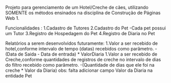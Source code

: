 Projeto para gerenciamento de um Hotel/Creche de cães, utilizando SOMENTE os métodos ensinados na disciplina de Construção de Páginas Web 1.

Funcionalidades : 
1.Cadastro de Tutores
2.Cadastro do Pet 
-Cada pet possui um Tutor
3.Registro de Hospedagem do Pet
4.Registro de Diaria no Pet


Relatórios a serem desenvolvidos futuramente:
1.Valor a ser recebido de hotel,conforme intervalo de tempo (datas) recebidos como parâmetro.
-(Data de Saida - Data de entrada) * ValorDiaria
1.Valor a ser recebido de Creche,conforme quantidades de registros de creche no intervalo de dias do filtro recebido como parâmetro.
-(Quantidade de dias que ele foi na creche * Valor da Diaria) 
obs: falta adicionar campo Valor da Diaria na entidade Pet
